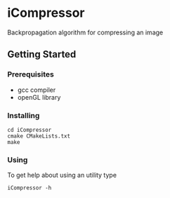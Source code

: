 # iCompressor
Backpropagation algorithm for compressing an image

## Getting Started

### Prerequisites
  - gcc compiler
  - openGL library
  
### Installing

```
cd iCompressor
cmake CMakeLists.txt
make
```

### Using

To get help about using an utility type
```
iCompressor -h
```
